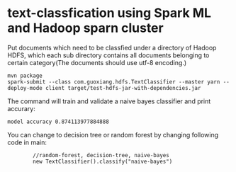 # text-classfication using Spark ML and Hadoop sparn cluster
Put documents which need to be classfied under a directory of Hadoop HDFS, which each sub directory contains all documents belonging to certain category(The documents should use utf-8 encoding.)

```
mvn package
spark-submit --class com.guoxiang.hdfs.TextClassifier --master yarn --deploy-mode client target/test-hdfs-jar-with-dependencies.jar
```

The command will train and validate a naive bayes classifier and print accurary:
```
model accuracy 0.874113977884888
```

You can change to decision tree or random forest by changing following code in main:
```
        //random-forest, decision-tree, naive-bayes
        new TextClassifier().classify("naive-bayes")
```

